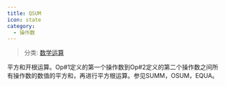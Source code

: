 ```yaml
---
title: QSUM
icon: state
category:
  - 操作数
---
```


> 分类: [数学运算](/hb/operands/136/899/  "Zemax 操作数 数学运算")

平方和开根运算。Op#1定义的第一个操作数到Op#2定义的第二个操作数之间所有操作数的数值的平方和，再进行平方根运算。参见SUMM，OSUM，EQUA。